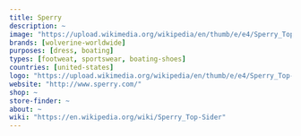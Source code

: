 ```yaml
---
title: Sperry
description: ~
image: "https://upload.wikimedia.org/wikipedia/en/thumb/e/e4/Sperry_Top-Sider_logo.png/220px-Sperry_Top-Sider_logo.png"
brands: [wolverine-worldwide]
purposes: [dress, boating]
types: [footweat, sportswear, boating-shoes]
countries: [united-states]
logo: "https://upload.wikimedia.org/wikipedia/en/thumb/e/e4/Sperry_Top-Sider_logo.png/220px-Sperry_Top-Sider_logo.png"
website: "http://www.sperry.com/"
shop: ~
store-finder: ~
about: ~
wiki: "https://en.wikipedia.org/wiki/Sperry_Top-Sider"
---
```

